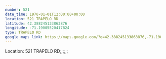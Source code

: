 ```yaml
---
number: 521
date_time: 1970-01-01T12:00:00+00:00
location: 521 TRAPELO RD
latitude: 42.388245133863876
longitude: -71.19005520417824
type: TRAPELO RD
google_maps_link: https://maps.google.com/?q=42.388245133863876,-71.19005520417824
---
```


Location: 521 TRAPELO RD;;;;;;
